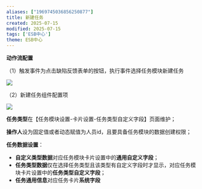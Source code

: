 ```yaml
---
aliases: ["1969745036856250877"]
title: 新建任务
created: 2025-07-15
modified: 2025-07-15
tags: ['ESB中心']
theme: ESB中心
---
```


**动作流配置**

（1）触发事件为点击缺陷反馈表单的按钮，执行事件选择任务模块新建任务

![](af511a1ee7a9294ed7bcbd17b54e1dcc.jpg)

（2）新建任务组件配置项

![](75bed76de5ff2733d4b57d2e2b94776e.jpg)

**任务类型**在【任务模块设置-卡片设置-任务类型自定义字段】页面维护；

**操作人**设为固定值或者动态赋值为人员id，且要具备任务模块的数据创建权限；

**任务数据设置**：

- **自定义类型数据**对应任务模块卡片设置中的**通用自定义字段**；
- **任务类型数据**仅在选择任务类型且该类型有自定义字段时才显示，对应任务模块卡片设置中的**任务类型自定义字段**；
- **任务通用信息**对应任务卡片**系统字段**